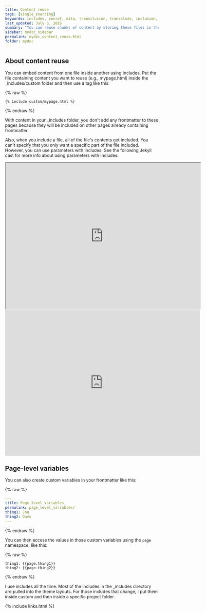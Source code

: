 ```yaml
---
title: Content reuse
tags: [single_sourcing]
keywords: includes, conref, dita, transclusion, transclude, inclusion, reference
last_updated: July 3, 2016
summary: "You can reuse chunks of content by storing these files in the includes folder. You then choose to include the file where you need it. This works similar to conref in DITA, except that you can include the file in any content type."
sidebar: mydoc_sidebar
permalink: mydoc_content_reuse.html
folder: mydoc
---
```


## About content reuse
You can embed content from one file inside another using includes. Put the file containing content you want to reuse (e.g., mypage.html) inside the \_includes/custom folder and then use a tag like this: 

{% raw %}
```
{% include custom/mypage.html %}
```
{% endraw %}

With content in your \_includes folder, you don't add any frontmatter to these pages because they will be included on other pages already containing frontmatter.

Also, when you include a file, all of the file's contents get included. You can't specify that you only want a specific part of the file included. However, you can use parameters with includes. See the following Jekyll cast for more info about using parameters with includes:

<iframe width="640" height="480" src="https://www.google.com/" frameborder="1" ></iframe>

<iframe width="640" height="480" src="https://www.youtube.com/embed/kzpGqdEMbIs" frameborder="0" allowfullscreen></iframe>

## Page-level variables

You can also create custom variables in your frontmatter like this:

{% raw %}
```yaml
---
title: Page-level variables
permalink: page_level_variables/
thing1: Joe
thing2: Dave
---
```
{% endraw %}

You can then access the values in those custom variables using the `page` namespace, like this:

{% raw %}
```
thing1: {{page.thing1}}
thing2: {{page.thing2}}
```
{% endraw %}


I use includes all the time. Most of the includes in the \_includes directory are pulled into the theme layouts. For those includes that change, I put them inside custom and then inside a specific project folder.

{% include links.html %}

